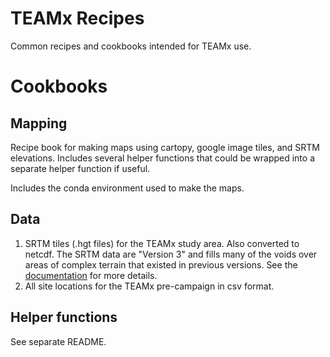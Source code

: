 # TEAMx Recipes

Common recipes and cookbooks intended for TEAMx use.

# Cookbooks

## Mapping

Recipe book for making maps using cartopy, google image tiles, and SRTM elevations. 
Includes several helper functions that could be wrapped into a separate helper 
function if useful.

Includes the conda environment used to make the maps.

## Data

1) SRTM tiles (.hgt files) for the TEAMx study area. Also converted to netcdf. The SRTM data are "Version 3" and fills many of the voids over areas of complex terrain that existed in previous versions. See the [documentation](https://lpdaac.usgs.gov/products/srtmgl1v003/) for more details.
2) All site locations for the TEAMx pre-campaign in csv format.

## Helper functions

See separate README.
